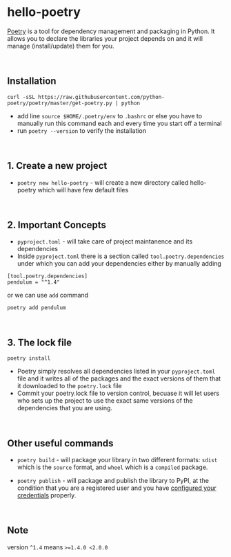 # hello-poetry

[Poetry](https://python-poetry.org/docs/) is a tool for dependency management and packaging in Python. It allows you to declare the libraries your project depends on and it will manage (install/update) them for you.


<br>

## Installation

```
curl -sSL https://raw.githubusercontent.com/python-poetry/poetry/master/get-poetry.py | python
```

- add line `source $HOME/.poetry/env` to `.bashrc` or else you have to manually run this command each and every time you start off a terminal
- run `poetry --version` to verify the installation

<br>

## 1. Create a new project

- `poetry new hello-poetry` - will create a new directory called hello-poetry which will have few default files

<br>

## 2. Important Concepts

- `pyproject.toml` - will take care of project maintanence and its dependencies
- Inside `pyproject.toml` there is a section called `tool.poetry.dependencies` under which you can add your dependencies either by manually adding

```
[tool.poetry.dependencies]
pendulum = "^1.4"
```

or we can use `add` command

```
poetry add pendulum
```

<br>

## 3. The lock file

```
poetry install
``` 

- Poetry simply resolves all dependencies listed in your `pyproject.toml` file and it writes all of the packages and the exact versions of them that it downloaded to the `poetry.lock` file
- Commit your poetry.lock file to version control, becuase it will let users who sets up the project to use the exact same versions of the dependencies that you are using.

<br>

## Other useful commands

- `poetry build` - will package your library in two different formats: `sdist` which is the `source` format, and `wheel` which is a `compiled` package.

- `poetry publish` -  will package and publish the library to PyPI, at the condition that you are a registered user and you have [configured your credentials](https://python-poetry.org/docs/repositories/#adding-credentials) properly.

<br>

## Note

version `^1.4` means `>=1.4.0 <2.0.0`
